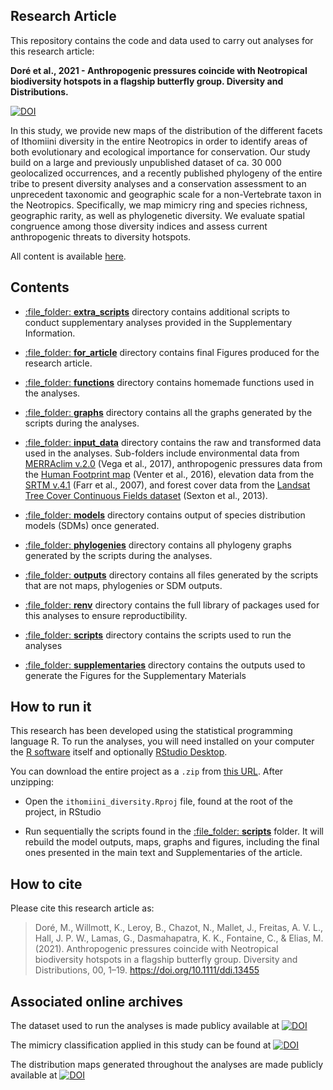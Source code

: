 
<!-- README.md is generated from README.Rmd. Please edit that file -->

## Research Article

This repository contains the code and data used to carry out analyses
for this research article:

**Doré et al., 2021 - Anthropogenic pressures coincide with Neotropical
biodiversity hotspots in a flagship butterfly group. Diversity and
Distributions.**

[![DOI](https://zenodo.org/badge/DOI/10.1111/ddi.13455.svg)](https://doi.org/10.1111/ddi.13455)

In this study, we provide new maps of the distribution of the different
facets of Ithomiini diversity in the entire Neotropics in order to
identify areas of both evolutionary and ecological importance for
conservation. Our study build on a large and previously unpublished
dataset of ca. 30 000 geolocalized occurrences, and a recently published
phylogeny of the entire tribe to present diversity analyses and a
conservation assessment to an unprecedent taxonomic and geographic scale
for a non-Vertebrate taxon in the Neotropics. Specifically, we map
mimicry ring and species richness, geographic rarity, as well as
phylogenetic diversity. We evaluate spatial congruence among those
diversity indices and assess current anthropogenic threats to diversity
hotspots.

All content is available
[here](https://github.com/MaelDore/ithomiini_diversity).

## Contents

  - [:file\_folder: **extra\_scripts**](extra_scripts/) directory
    contains additional scripts to conduct supplementary analyses
    provided in the Supplementary Information.

  - [:file\_folder: **for\_article**](for_article/) directory contains
    final Figures produced for the research article.

  - [:file\_folder: **functions**](functions/) directory contains
    homemade functions used in the analyses.

  - [:file\_folder: **graphs**](graphs/) directory contains all the
    graphs generated by the scripts during the analyses.

  - [:file\_folder: **input\_data**](input_data/) directory contains the
    raw and transformed data used in the analyses. Sub-folders include
    environmental data from [MERRAclim
    v.2.0](https://doi.org/10.5061/dryad.s2v81) (Vega et al., 2017),
    anthropogenic pressures data from the [Human Footprint
    map](https://doi.org/10.1038/ncomms12558) (Venter et al., 2016),
    elevation data from the [SRTM v.4.1](http://srtm.csi.cgiar.org)
    (Farr et al., 2007), and forest cover data from the [Landsat Tree
    Cover Continuous Fields
    dataset](https://developers.google.com/earth-engine/datasets/catalog/NASA_MEASURES_GFCC_TC_v3)
    (Sexton et al., 2013).

  - [:file\_folder: **models**](models/) directory contains output of
    species distribution models (SDMs) once generated.

  - [:file\_folder: **phylogenies**](phylogenies/) directory contains
    all phylogeny graphs generated by the scripts during the analyses.

  - [:file\_folder: **outputs**](outputs/) directory contains all files
    generated by the scripts that are not maps, phylogenies or SDM
    outputs.

  - [:file\_folder: **renv**](renv/) directory contains the full library
    of packages used for this analyses to ensure reproductibility.

  - [:file\_folder: **scripts**](scripts/) directory contains the
    scripts used to run the analyses

  - [:file\_folder: **supplementaries**](supplementaries/) directory
    contains the outputs used to generate the Figures for the
    Supplementary Materials

## How to run it

This research has been developed using the statistical programming
language R. To run the analyses, you will need installed on your
computer the [R software](https://cloud.r-project.org/) itself and
optionally [RStudio
Desktop](https://rstudio.com/products/rstudio/download/).

You can download the entire project as a `.zip` from [this
URL](/archive/master.zip). After unzipping:

  - Open the `ithomiini_diversity.Rproj` file, found at the root of the
    project, in RStudio

  - Run sequentially the scripts found in the [:file\_folder:
    **scripts**](scripts/) folder. It will rebuild the model outputs,
    maps, graphs and figures, including the final ones presented in the
    main text and Supplementaries of the article.

## How to cite

Please cite this research article as:

> Doré, M., Willmott, K., Leroy, B., Chazot, N., Mallet, J., Freitas, A.
> V. L., Hall, J. P. W., Lamas, G., Dasmahapatra, K. K., Fontaine, C., &
> Elias, M. (2021). Anthropogenic pressures coincide with Neotropical
> biodiversity hotspots in a flagship butterfly group. Diversity and
> Distributions, 00, 1–19. <https://doi.org/10.1111/ddi.13455>

## Associated online archives

The dataset used to run the analyses is made publicy available at 
[![DOI](https://zenodo.org/badge/DOI/10.5281/zenodo.4696055.svg)](https://doi.org/10.5281/zenodo.4696055)

The mimicry classification applied in this study can be found at 
[![DOI](https://zenodo.org/badge/DOI/10.5281/zenodo.5497876.svg)](https://doi.org/10.5281/zenodo.5497876)

The distribution maps generated throughout the analyses are made
publicly available at 
[![DOI](https://zenodo.org/badge/DOI/10.5281/zenodo.4673446.svg)](https://doi.org/10.5281/zenodo.4673446)
